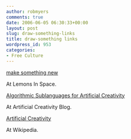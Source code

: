 ```yaml
---
author: robmyers
comments: true
date: 2006-06-05 06:30:33+00:00
layout: post
slug: draw-something-links
title: draw-something links
wordpress_id: 953
categories:
- Free Culture
---
```


[make something new](http://lemonsinspace.blogspot.com/2006/03/make-something-new.html)  
  
At Lemons In Space.  
  
[ Algorithmic Sublanguages for Artificial Creativity](http://acblog.net//archives.php?id=A2006031)  
  
At Artificial Creativity Blog.  
  
[Artificial Creativity ](http://en.wikipedia.org/wiki/Artificial_Creativity)  
  
At Wikipedia.  


